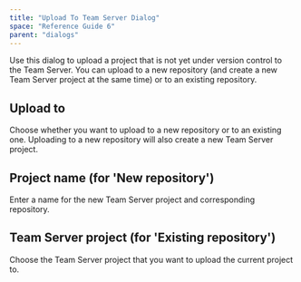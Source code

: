 ```yaml
---
title: "Upload To Team Server Dialog"
space: "Reference Guide 6"
parent: "dialogs"
---
```

Use this dialog to upload a project that is not yet under version control to the Team Server. You can upload to a new repository (and create a new Team Server project at the same time) or to an existing repository.

## Upload to

Choose whether you want to upload to a new repository or to an existing one. Uploading to a new repository will also create a new Team Server project.

## Project name (for 'New repository')

Enter a name for the new Team Server project and corresponding repository.

## Team Server project (for 'Existing repository')

Choose the Team Server project that you want to upload the current project to.
